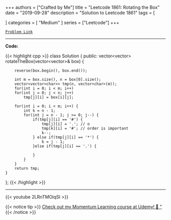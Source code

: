
+++
authors = ["Crafted by Me"]
title = "Leetcode 1861: Rotating the Box"
date = "2019-09-28"
description = "Solution to Leetcode 1861"
tags = [
    
]
categories = [
    "Medium"
]
series = ["Leetcode"]
+++



[`Problem Link`](https://leetcode.com/problems/rotating-the-box/description/)

---

**Code:**

{{< highlight cpp >}}
class Solution {
public:
    vector<vector<char>> rotateTheBox(vector<vector<char>>& box) {
        
        reverse(box.begin(), box.end());
        
        int m = box.size(), n = box[0].size();
        vector<vector<char>> tmp(n, vector<char>(m));
        for(int i = 0; i < m; i++)
        for(int j = 0; j < n; j++)
            tmp[j][i] = box[i][j];
        
        for(int i = 0; i < m; i++) {
            int k = n - 1;
            for(int j = n - 1; j >= 0; j--) {
                if(tmp[j][i] == '#') {
                    tmp[j][i] = '.'; // o
                    tmp[k][i] = '#'; // order is important
                    k--;
                } else if(tmp[j][i] == '*') {
                    k = j - 1;
                }else if(tmp[j][i] == '.') {
                    
                }
            }
        }
        return tmp; 
    }
};
{{< /highlight >}}



---

{{< youtube 2LRnTMOiqSI >}}

{{< notice tip >}}
[Check out my Momentum Learning course at Udemy! 🚀 "](https://www.udemy.com/course/blind-75-the-data-structures-and-algorithms-essentials/)
{{< /notice >}}

